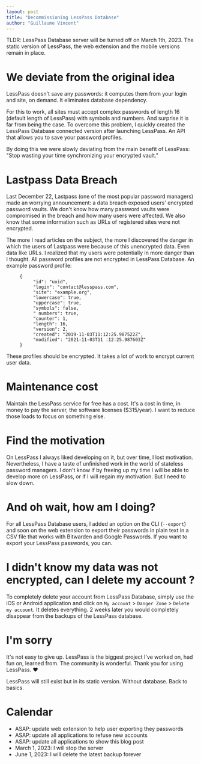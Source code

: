 ```yaml
---
layout: post
title: "Decommissioning LessPass Database"
author: "Guillaume Vincent"
---
```


TLDR: LessPass Database server will be turned off on March 1th, 2023. The static version of LessPass, the web extension and the mobile versions remain in place.

# We deviate from the original idea

LessPass doesn't save any passwords: it computes them from your login and site, on demand. It eliminates database dependency.

For this to work, all sites must accept complex passwords of length 16 (default length of LessPass) with symbols and numbers. And surprise it is far from being the case. To overcome this problem, I quickly created the LessPass Database connected version after launching LessPass. An API that allows you to save your password profiles.

By doing this we were slowly deviating from the main benefit of LessPass: "Stop wasting your time synchronizing your encrypted vault."

# Lastpass Data Breach

Last December 22, Lastpass (one of the most popular password managers) made an worrying announcement: a data breach exposed users' encrypted password vaults. We don't know how many password vaults were compromised in the breach and how many users were affected. We also know that some information such as URLs of registered sites were not encrypted.

The more I read articles on the subject, the more I discovered the danger in which the users of Lastpass were because of this unencrypted data. Even data like URLs. I realized that my users were potentially in more danger than I thought. All password profiles are not encrypted in LessPass Database. An example password profile:

```
     {
          "id": "uuid",
          "login": "contact@lesspass.com",
          "site": "example.org",
          "lowercase": true,
          "uppercase": true,
          "symbols": false,
          " numbers": true,
          "counter": 1,
          "length": 16,
          "version": 2,
          "created": "2019-11-03T11:12:25.987522Z",
          "modified": "2021-11-03T11 :12:25.987603Z"
     }
```

These profiles should be encrypted. It takes a lot of work to encrypt current user data.

# Maintenance cost

Maintain the LessPass service for free has a cost. It's a cost in time, in money to pay the server, the software licenses ($315/year). I want to reduce those loads to focus on something else.

# Find the motivation

On LessPass I always liked developing on it, but over time, I lost motivation. Nevertheless, I have a taste of unfinished work in the world of stateless password managers. I don't know if by freeing up my time I will be able to develop more on LessPass, or if I will regain my motivation. But I need to slow down.

# And oh wait, how am I doing?

For all LessPass Database users, I added an option on the CLI (`--export`) and soon on the web extension to export their passwords in plain text in a CSV file that works with Bitwarden and Google Passwords. If you want to export your LessPass passwords, you can.

# I didn't know my data was not encrypted, can I delete my account ?

To completely delete your account from LessPass Database, simply use the iOS or Android application and click on `My account` > `Danger Zone` > `Delete my account`. It deletes everything. 2 weeks later you would completely disappear from the backups of the LessPass database.

# I'm sorry

It's not easy to give up. LessPass is the biggest project I've worked on, had fun on, learned from. The community is wonderful. Thank you for using LessPass. :heart:

LessPass will still exist but in its static version. Without database. Back to basics.

# Calendar

- ASAP: update web extension to help user exporting they passwords
- ASAP: update all applications to refuse new accounts
- ASAP: update all applications to show this blog post
- March 1, 2023: I will stop the server
- June 1, 2023: I will delete the latest backup forever
